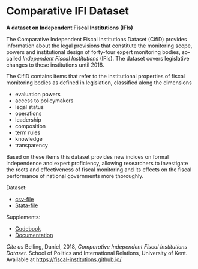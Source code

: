 # Comparative IFI Dataset

**A dataset on Independent Fiscal Institutions (IFIs)**

The Comparative Independent Fiscal Institutions Dataset (CifiD) provides information about the legal provisions that constitute the monitoring scope, powers and institutional design of forty-four expert monitoring bodies, so-called *Independent Fiscal Institutions* (IFIs). The dataset covers legislative changes to these institutions until 2018.

The CifiD contains items that refer to the institutional properties of fiscal monitoring bodies as defined in legislation, classified along the dimensions

* evaluation powers
* access to policymakers
* legal status
* operations
* leadership
* composition
* term rules
* knowledge
* transparency

Based on these items this dataset provides new indices on formal independence and expert proficiency, allowing researchers to investigate the roots and effectiveness of fiscal monitoring and its effects on the fiscal performance of national governments more thoroughly.

Dataset:
* [csv-file](https://github.com/fiscal-institutions/fiscal-institutions.github.io/blob/master/CifiD%20Dataset.csv)
* [Stata-file](https://github.com/fiscal-institutions/fiscal-institutions.github.io/blob/master/CifiD%20Dataset.dta)

Supplements:
* [Codebook](https://github.com/fiscal-institutions/fiscal-institutions.github.io/blob/master/CifiD%20Codebook.pdf)
* [Documentation](https://github.com/fiscal-institutions/fiscal-institutions.github.io/blob/master/CifiD%20Documentation.pdf)


*Cite as*
Belling, Daniel, 2018, *Comparative Independent Fiscal Institutions Dataset*.
School of Politics and International Relations, University of Kent. Available at
https://fiscal-institutions.github.io/
